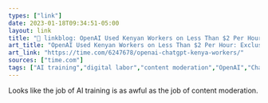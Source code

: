 ```yaml
---
types: ["link"]
date: 2023-01-18T09:34:51-05:00
layout: link
title: "🔗 linkblog: OpenAI Used Kenyan Workers on Less Than $2 Per Hour: Exclusive | Time'"
art_title: "OpenAI Used Kenyan Workers on Less Than $2 Per Hour: Exclusive | Time"
art_link: "https://time.com/6247678/openai-chatgpt-kenya-workers/"
sources: ["time.com"]
tags: ["AI training","digital labor","content moderation","OpenAI","ChatGPT"]
---
```

Looks like the job of AI training is as awful as the job of content moderation.  
 
